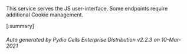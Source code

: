 






This service serves the JS user-interface. Some endpoints require additional Cookie management.

[:summary]

###### Auto generated by Pydio Cells Enterprise Distribution v2.2.3 on 10-Mar-2021
